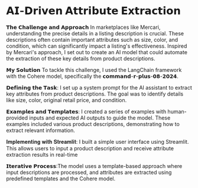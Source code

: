 # 𝗔𝗜-𝗗𝗿𝗶𝘃𝗲𝗻 𝗔𝘁𝘁𝗿𝗶𝗯𝘂𝘁𝗲 𝗘𝘅𝘁𝗿𝗮𝗰𝘁𝗶𝗼𝗻

𝗧𝗵𝗲 𝗖𝗵𝗮𝗹𝗹𝗲𝗻𝗴𝗲 𝗮𝗻𝗱 𝗔𝗽𝗽𝗿𝗼𝗮𝗰𝗵
In marketplaces like Mercari, understanding the precise details in a listing description is crucial. These descriptions often contain important attributes such as size, color, and condition, which can significantly impact a listing's effectiveness. Inspired by Mercari's approach, I set out to create an AI model that could automate the extraction of these key details from product descriptions.

𝗠𝘆 𝗦𝗼𝗹𝘂𝘁𝗶𝗼𝗻
To tackle this challenge, I used the LangChain framework with the Cohere model, specifically the 𝗰𝗼𝗺𝗺𝗮𝗻𝗱-𝗿-𝗽𝗹𝘂𝘀-𝟬𝟴-𝟮𝟬𝟮𝟰.

𝗗𝗲𝗳𝗶𝗻𝗶𝗻𝗴 𝘁𝗵𝗲 𝗧𝗮𝘀𝗸: I set up a system prompt for the AI assistant to extract key attributes from product descriptions. The goal was to identify details like size, color, original retail price, and condition.

𝗘𝘅𝗮𝗺𝗽𝗹𝗲𝘀 𝗮𝗻𝗱 𝗧𝗲𝗺𝗽𝗹𝗮𝘁𝗲𝘀: I created a series of examples with human-provided inputs and expected AI outputs to guide the model. These examples included various product descriptions, demonstrating how to extract relevant information.

𝐈𝐦𝐩𝐥𝐞𝐦𝐞𝐧𝐭𝐢𝐧𝐠 𝐰𝐢𝐭𝐡 𝐒𝐭𝐫𝐞𝐚𝐦𝐥𝐢𝐭: I built a simple user interface using Streamlit. This allows users to input a product description and receive attribute extraction results in real-time

𝗜𝘁𝗲𝗿𝗮𝘁𝗶𝘃𝗲 𝗣𝗿𝗼𝗰𝗲𝘀𝘀:The model uses a template-based approach where input descriptions are processed, and attributes are extracted using predefined templates and the Cohere model. 

